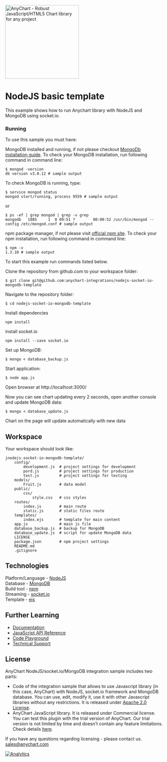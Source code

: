 [<img src="https://cdn.anychart.com/images/logo-transparent-segoe.png?2" width="234px" alt="AnyChart - Robust JavaScript/HTML5 Chart library for any project">](https://www.anychart.com)
# NodeJS basic template

This example shows how to run Anychart library with NodeJS and MongoDB using socket.io.

### Running
To use this sample you must have:

MongoDB installed and running, if not please checkout [MongoDb installation guide](https://docs.mongodb.com/manual/installation/).
To check your MongoDB installation, run following command in command line:
```
$ mongod -version
db version v3.0.12 # sample output
```
To check MongoDB is running, type:
```
$ service mongod status
mongod start/running, process 9559 # sample output
```
or
```
$ ps -ef | grep mongod | grep -v grep
mongodb   1085     1  0 09:51 ?        00:00:52 /usr/bin/mongod --config /etc/mongod.conf # sample output
```

npm package manager, if not please visit [official npm site](https://www.npmjs.com/).
To check your npm installation, run following command in command line:
```
$ npm -v
1.3.10 # sample output
```
To start this example run commands listed below.

Clone the repository from github.com to your workspace folder:

```
$ git clone git@github.com:anychart-integrations/nodejs-socket-io-mongodb-template
```

Navigate to the repository folder:
```
$ cd nodejs-socket-io-mongodb-template
```

Install dependencies
```
npm install
```

install socket.io
```
npm install --save socket.io
```

Set up MongoDB:
```
$ mongo < database_backup.js
```

Start application:
```
$ node app.js
```

Open browser at http://localhost:3000/

Now you can see chart updating every 2 seconds, open another console and update MongoDB data:
```
$ mongo < database_update.js
```
Chart on the page will update automatically with new data

## Workspace
Your workspace should look like:
```
jnodejs-socket-io-mongodb-template/
    config/
        development.js	# project settings for development
        pord.js			# project settings for production
        test.js			# project settings for testing
    models/
        Fruit.js		# data model
    public/
        css/
            style.css	# css styles
    routes/
        index.js		# main route
        static.js		# static files route
    templates/
        index.ejs		# template for main content
    app.js				# main js file
    database_backup.js	# backup for MongoDB
    database_update.js	# script for update MongoDB data
    LICENSE
    package.json		# npm project settings
    README.md
    .gitignore
```

## Technologies
Platform/Language - [NodeJS](https://nodejs.org/en/)<br />
Database - [MongoDB](https://www.mongodb.com/)<br />
Build tool - [npm](https://www.npmjs.com/)<br />
Streaming - [socket.io](http://socket.io/)<br />
Template - [ejs](http://ejs.co/)<br />

## Further Learning
* [Documentation](https://docs.anychart.com)
* [JavaScript API Reference](https://api.anychart.com)
* [Code Playground](https://playground.anychart.com)
* [Technical Support](https://www.anychart.com/support)

## License
AnyChart NodeJS/socket.io/MongoDB integration sample includes two parts:
- Code of the integration sample that allows to use Javascript library (in this case, AnyChart) with NodeJS, socket.io framework and MongoDB database. You can use, edit, modify it, use it with other Javascript libraries without any restrictions. It is released under [Apache 2.0 License](https://github.com/anychart-integrations/nodejs-socket-io-mongodb-template/blob/master/LICENSE).
- AnyChart JavaScript library. It is released under Commercial license. You can test this plugin with the trial version of AnyChart. Our trial version is not limited by time and doesn't contain any feature limitations. Check details [here](https://www.anychart.com/buy/).

If you have any questions regarding licensing - please contact us. <sales@anychart.com>

[![Analytics](https://ga-beacon.appspot.com/UA-228820-4/Integrations/nodejs-socket-io-mongodb-template?pixel&useReferer)](https://github.com/igrigorik/ga-beacon)

